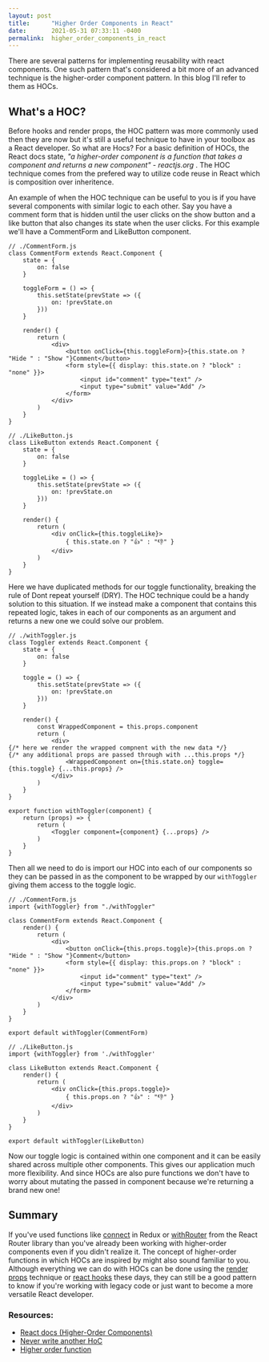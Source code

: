 ```yaml
---
layout: post
title:      "Higher Order Components in React"
date:       2021-05-31 07:33:11 -0400
permalink:  higher_order_components_in_react
---
```


There are several patterns for implementing reusability with react components. One such pattern that's considered a bit more of an advanced technique is the higher-order component pattern. In this blog I'll refer to them as HOCs. 


## What's a HOC?
Before hooks and render props, the HOC pattern was more commonly used then they are now but it's still a useful technique to have in your toolbox as a React developer. So what are Hocs? For a basic definition of HOCs, the React docs state, *"a higher-order component is a function that takes a component and returns a new component" - reactjs.org* . The HOC technique comes from the prefered way to utilize code reuse in React which is composition over inheritence.

An example of when the HOC technique can be useful to you is if you have several components with similar logic to each other. 
Say you have a comment form that is hidden until the user clicks on the show button and a like button that also changes its state when the user clicks. For this example we'll have a CommentForm and LikeButton component.

```
// ./CommentForm.js
class CommentForm extends React.Component {
    state = {
        on: false
    }
		
    toggleForm = () => {
        this.setState(prevState => ({
            on: !prevState.on
        }))
    }
		
    render() {
        return (
            <div>
                <button onClick={this.toggleForm}>{this.state.on ? "Hide " : "Show "}Comment</button>
                <form style={{ display: this.state.on ? "block" : "none" }}>
                    <input id="comment" type="text" />
                    <input type="submit" value="Add" />
                </form>
            </div>
        )
    }
}

// ./LikeButton.js
class LikeButton extends React.Component {
    state = {
        on: false
    }
		
    toggleLike = () => {
        this.setState(prevState => ({
            on: !prevState.on
        }))
    }
		
    render() {
        return (
            <div onClick={this.toggleLike}>
                { this.state.on ? "👍" : "👎" }
            </div>
        )
    }
}
```

Here we have duplicated methods for our toggle functionality, breaking the rule of Dont repeat yourself (DRY). The HOC technique could be a handy solution to this situation. If we instead make a component that contains this repeated logic,  takes in each of our components as an argument and returns a new one we could solve our problem.

```
// ./withToggler.js
class Toggler extends React.Component {
    state = {
        on: false
    }
		
    toggle = () => {
        this.setState(prevState => ({
            on: !prevState.on
        }))
    }
		
    render() {
        const WrappedComponent = this.props.component
        return (
            <div>
{/* here we render the wrapped compnent with the new data */}
{/* any additional props are passed through with ...this.props */}
                <WrappedComponent on={this.state.on} toggle={this.toggle} {...this.props} />
            </div>
        )
    }    
}

export function withToggler(component) {
    return (props) => {
        return (
            <Toggler component={component} {...props} />
        )
    }
}
```

Then all we need to do is import our HOC into each of our components so they can be passed in as the component to be wrapped by our `withToggler` giving them access to the toggle logic.

```
// ./CommentForm.js
import {withToggler} from "./withToggler"

class CommentForm extends React.Component {
    render() {
        return (
            <div>
                <button onClick={this.props.toggle}>{this.props.on ? "Hide " : "Show "}Comment</button>
                <form style={{ display: this.props.on ? "block" : "none" }}>
                    <input id="comment" type="text" />
                    <input type="submit" value="Add" />
                </form>
            </div>
        )
    }
}

export default withToggler(CommentForm)

// ./LikeButton.js
import {withToggler} from './withToggler'

class LikeButton extends React.Component {
    render() {
        return (
            <div onClick={this.props.toggle}>
                { this.props.on ? "👍" : "👎" }
            </div>
        )
    }
}

export default withToggler(LikeButton)
```

Now our toggle logic is contained within one component and it can be easily shared across multiple other components. This gives our application much more flexibility. And since HOCs are also pure functions we don't have to worry about mutating the passed in component because we're returning a brand new one!
## Summary 
If you've used functions like [connect](https://react-redux.js.org/api/connect) in Redux or [withRouter](https://reactrouter.com/web/api/withRouter) from the React Router library than you've already been working with higher-order components even if you didn't realize it. The concept of higher-order functions in which HOCs are inspired by might also sound familiar to you. Although everything we can do with HOCs can be done using the [render props](https://reactjs.org/docs/render-props.html) technique or [react hooks](https://reactjs.org/docs/hooks-intro.html) these days, they can still be a good pattern to know if you're working with legacy code or just want to become a more versatile React developer.


### Resources:
* [React docs (Higher-Order Components)](https://reactjs.org/docs/higher-order-components.html)
* [Never write another HoC](https://www.youtube.com/watch?v=BcVAq3YFiuc&t=2606s)
* [Higher order function](https://en.wikipedia.org/wiki/Higher-order_function)









